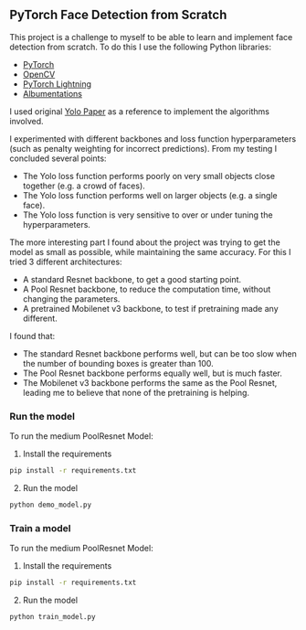 ## PyTorch Face Detection from Scratch

This project is a challenge to myself to be able to learn and implement face detection from scratch.
To do this I use the following Python libraries:
- [PyTorch](https://pytorch.org/)
- [OpenCV](https://opencv.org/)
- [PyTorch Lightning](https://www.pytorchlightning.ai/)
- [Albumentations](https://albumentations.ai/)

I used original [Yolo Paper](https://arxiv.org/abs/1506.02640) as a reference to implement the algorithms involved.

I experimented with different backbones and loss function hyperparameters (such as penalty weighting for incorrect predictions).
From my testing I concluded several points:
- The Yolo loss function performs poorly on very small objects close together (e.g. a crowd of faces).
- The Yolo loss function performs well on larger objects (e.g. a single face).
- The Yolo loss function is very sensitive to over or under tuning the hyperparameters.


The more interesting part I found about the project was trying to get the model as small as possible, while maintaining
the same accuracy. For this I tried 3 different architectures:
- A standard Resnet backbone, to get a good starting point.
- A Pool Resnet backbone, to reduce the computation time, without changing the parameters.
- A pretrained Mobilenet v3 backbone, to test if pretraining made any different.


I found that:
- The standard Resnet backbone performs well, but can be too slow when the number of bounding boxes is greater than 100.
- The Pool Resnet backbone performs equally well, but is much faster.
- The Mobilenet v3 backbone performs the same as the Pool Resnet, leading me to believe that none of the pretraining is
helping.


### Run the model
To run the medium PoolResnet Model:
1. Install the requirements
```bash
pip install -r requirements.txt
```
2. Run the model
```bash
python demo_model.py
```

### Train a model
To run the medium PoolResnet Model:
1. Install the requirements
```bash
pip install -r requirements.txt
```
2. Run the model
```bash
python train_model.py
```